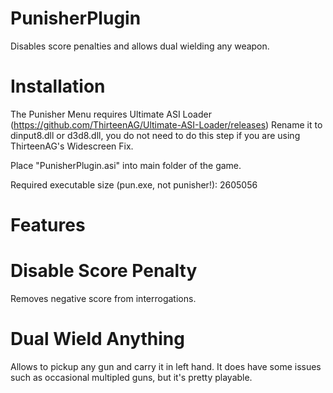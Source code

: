 # PunisherPlugin
 Disables score penalties and allows dual wielding any weapon.
 
# Installation

The Punisher Menu requires Ultimate ASI Loader (https://github.com/ThirteenAG/Ultimate-ASI-Loader/releases)
Rename it to dinput8.dll or d3d8.dll, you do not need to do this step if you are using ThirteenAG's Widescreen Fix.

Place "PunisherPlugin.asi" into main folder of the game.

Required executable size (pun.exe, not punisher!): 2605056


# Features


# Disable Score Penalty

Removes negative score from interrogations.


# Dual Wield Anything

Allows to pickup any gun and carry it in left hand. It does have some issues such as 
occasional multipled guns, but it's pretty playable.